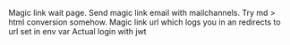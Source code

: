 Magic link wait page.
Send magic link email with mailchannels. Try md > html conversion somehow.
Magic link url which logs you in an redirects to url set in env var
Actual login with jwt

